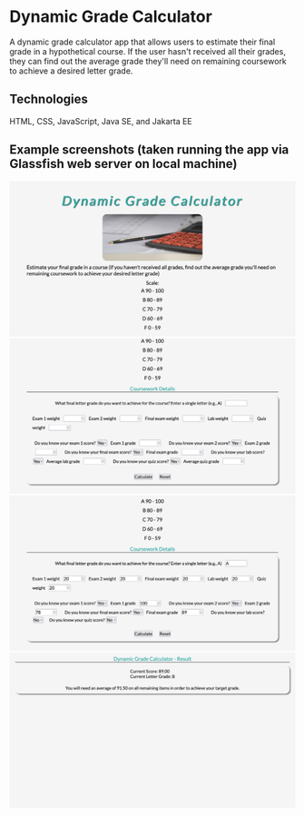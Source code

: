 # Dynamic Grade Calculator
A dynamic grade calculator app that allows users to estimate their final grade in a hypothetical course. If the user hasn't received all their grades, they can find out the average grade they'll need on remaining coursework to achieve a desired letter grade.

## Technologies
HTML, CSS, JavaScript, Java SE, and Jakarta EE

## Example screenshots (taken running the app via Glassfish web server on local machine)
![LandingPage1](https://github.com/jdouglas9025/dynamic-grade-calculator/blob/master/demo-screenshots/LandingPage1.png?raw=true)
![LandingPage2](https://github.com/jdouglas9025/dynamic-grade-calculator/blob/master/demo-screenshots/LandingPage2.png?raw=true)
![LandingPage3](https://github.com/jdouglas9025/dynamic-grade-calculator/blob/master/demo-screenshots/LandingPage3.png?raw=true)
![ResultsPage](https://github.com/jdouglas9025/dynamic-grade-calculator/blob/master/demo-screenshots/ResultsPage.png?raw=true)
